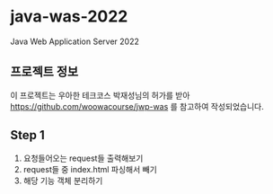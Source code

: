 # java-was-2022
Java Web Application Server 2022


## 프로젝트 정보 

이 프로젝트는 우아한 테크코스 박재성님의 허가를 받아 https://github.com/woowacourse/jwp-was 
를 참고하여 작성되었습니다.

## Step 1 

1. 요청들어오는 request들 출력해보기
2. request들 중 index.html 파싱해서 빼기
3. 해당 기능 객체 분리하기
